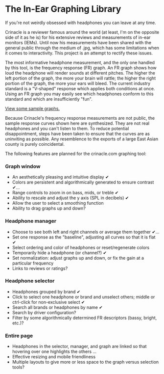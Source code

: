 # The In-Ear Graphing Library

If you're not weirdly obsessed with headphones you can leave at any time.

Crinacle is a reviewer famous around the world (at least, I'm on the
opposite side of it as he is) for his extensive reviews and measurements
of in-ear monitors (IEMs). Until now his measurements have been shared
with the general public through the medium of .jpg, which has some
limitations when it comes to interactivity. This project is an attempt
to rectify these issues.

The most informative headphone measurement, and the only one handled by
this tool, is the frequency response (FR) graph. An FR graph shows how
loud the headphone will render sounds at different pitches. The higher
the left portion of the graph, the more your brain will rattle; the
higher the right portion of the graph, the more your ears will bleed.
The current industry standard is a "V-shaped" response which applies
both conditions at once. Using an FR graph you may easily see which
headphones conform to this standard and which are insufficiently "fun".

[View some sample graphs.](https://mlochbaum.github.io/CrinGraph/graph.html)

Because Crinacle's frequency response measurements are not public, the
sample response curves shown here are synthesized. They are not real
headphones and you can't listen to them. To reduce potential
disappointment, steps have been taken to ensure that the curves are as
uninviting as possible. Any resemblence to the exports of a large East
Asian county is purely coincidental.

The following features are planned for the crinacle.com graphing tool:

### Graph window

* An aesthetically pleasing and intuitive display ✔
* Colors are persistent and algorithmically generated to ensure contrast ✔…
* Range controls to zoom in on bass, mids, or treble ✔
* Ability to rescale and adjust the y axis (SPL in decibels) ✔
* Allow the user to select a smoothing function
* Ability to drag graphs up and down?

### Headphone manager

* Choose to see both left and right channels or average them together ✔…
* Set one response as the "baseline", adjusting all curves so that it is flat ✔
* Select ordering and color of headphones or reset/regenerate colors
* Temporarily hide a headphone (or channel?) ✔
* Set normalization: adjust graphs up and down, or fix the gain at a particular frequency
* Links to reviews or ratings?

### Headphone selector

* Headphones grouped by brand ✔
* Click to select one headphone or brand and unselect others; middle or ctrl-click for non-exclusive select ✔
* Search all brands or headphones by name ✔
* Search by driver configuration?
* Filter by some algorithmically determined FR descriptors (bassy, bright, etc.)?

### Entire page

* Headphones in the selector, manager, and graph are linked so that hovering over one highlights the others …
* Effective resizing and mobile friendliness
* Multiple layouts to give more or less space to the graph versus selection tools?
